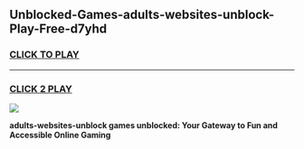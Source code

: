 
## Unblocked-Games-adults-websites-unblock-Play-Free-d7yhd
<h3>
<a href="https://premium76.site?title=adults-websites-unblock&ref=18A1">CLICK TO PLAY</a></h3>
<hr>

<h3>
<a href="https://premium76.site?title=adults-websites-unblock&ref=18A1">CLICK 2 PLAY</a>
  
</h3>

<a href="https://premium76.site?title=adults-websites-unblock&ref=18A1"><img src="https://clearcache.store/games.png"></a>


**adults-websites-unblock games unblocked: Your Gateway to Fun and Accessible Online Gaming**
